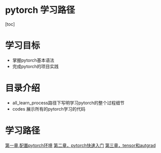 pytorch 学习路径
===
[toc]


# 学习目标
- 掌握pytorch基本语法
- 完成pytorch的项目实践


# 目录介绍
- all_learn_process路径下写明学习pytorch的整个过程细节
- codes 展示所有的pytorch学习的代码

# 学习路径
[第一章,配置pytorch环境](./all_learn_process/配置环境.md)
[第二章，pytorch快速入门](./all_learn_process/codes/chapter2/快速入门.ipynb)
[第三章，tensor和autgrad](./all_learn_process/codes/chapter3/第三章学习.ipynb)


